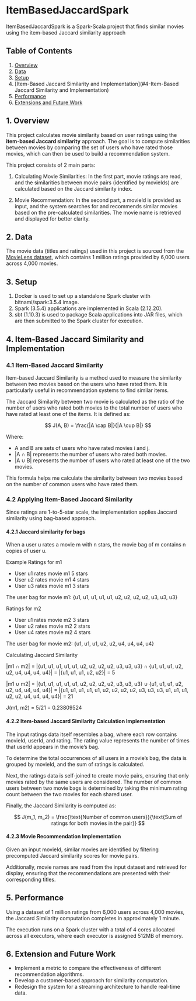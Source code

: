 # ItemBasedJaccardSpark
ItemBasedJaccardSpark is a Spark-Scala project that finds similar movies using the item-based Jaccard similarity approach

## Table of Contents
1. [Overview](#1-overview)
2. [Data](#2-data)
3. [Setup](#3-setup)
4. [Item-Based Jaccard Similarity and Implementation](#4-Item-Based Jaccard Similarity and Implementation)
5. [Performance](#5-performance)
6. [Extensions and Future Work](#6-extension)

## 1. Overview
This project calculates movie similarity based on user ratings using the **item-based Jaccard similarity** approach. The 
goal is to compute similarities between movies by comparing the set of users who have rated those movies, which can then
be used to build a recommendation system.

This project consists of 2 main parts:

1. Calculating Movie Similarities: In the first part, movie ratings are read, and the similarities between movie pairs 
(identified by movieIds) are calculated based on the Jaccard similarity index.

2. Movie Recommendation: In the second part, a movieId is provided as input, and the system searches for and recommends 
similar movies based on the pre-calculated similarities. The movie name is retrieved and displayed for better clarity.


## 2. Data
The movie data (titles and ratings) used in this project is sourced from the [MovieLens dataset](https://grouplens.org/datasets/movielens/), 
which contains 1 million ratings provided by 6,000 users across 4,000 movies.


## 3. Setup
1. Docker is used to set up a standalone Spark cluster with bitnami/spark:3.5.4 image.
2. Spark (3.5.4) applications are implemented in Scala (2.12.20).
3. sbt (1.10.3) is used to package Scala applications into JAR files, which are then submitted to the Spark cluster for execution.


## 4. Item-Based Jaccard Similarity and Implementation

### 4.1 Item-Based Jaccard Similarity
Item-based Jaccard Similarity is a method used to measure the similarity between two movies based on the users who have rated them.
It is particularly useful in recommendation systems to find similar items.

The Jaccard Similarity between two movie is calculated as the ratio of the number of users who rated both movies to the 
total number of users who have rated at least one of the items. It is defined as:

$$
J(A, B) = \frac{|A \cap B|}{|A \cup B|}
$$

Where:
- A and B are sets of users who have rated movies i and j.
- |A ∩ B| represents the number of users who rated both movies.
- |A ∪ B| represents the number of users who rated at least one of the two movies.

This formula helps me calculate the similarity between two movies based on the number of common users who have rated them.

### 4.2 Applying Item-Based Jaccard Similarity
Since ratings are 1-to-5-star scale, the implementation applies Jaccard similarity using bag-based approach.

#### 4.2.1 Jaccard similarity for bags
When a user u rates a movie m with n stars, the movie bag of m contains n copies of user u. 

Example
Ratings for m1
* User u1 rates movie m1 5 stars
* User u2 rates movie m1 4 stars
* User u3 rates movie m1 3 stars 

The user bag for movie m1:
{u1, u1, u1, u1, u1, u2, u2, u2, u2, u3, u3, u3}

Ratings for m2
* User u1 rates movie m2 3 stars
* User u2 rates movie m2 2 stars
* User u4 rates movie m2 4 stars

The user bag for movie m2:
{u1, u1, u1, u2, u2, u4, u4, u4, u4}

Calculating Jaccard Similarity

|m1 ∩ m2| = |{u1, u1, u1, u1, u1, u2, u2, u2, u2, u3, u3, u3} ∩ {u1, u1, u1, u2, u2, u4, u4, u4, u4}| 
= |{u1, u1, u1, u2, u2}| = 5

|m1 ∪ m2| = |{u1, u1, u1, u1, u1, u2, u2, u2, u2, u3, u3, u3} ∪ {u1, u1, u1, u2, u2, u4, u4, u4, u4}|
= |{u1, u1, u1, u1, u1, u2, u2, u2, u2, u3, u3, u3, u1, u1, u1, u2, u2, u4, u4, u4, u4}| = 21

J(m1, m2) = 5/21 = 0.23809524

#### 4.2.2 Item-based Jaccard Similarity Calculation Implementation

The input ratings data itself resembles a bag, where each row contains movieId, userId, and rating. The rating value 
represents the number of times that userId appears in the movie’s bag.

To determine the total occurrences of all users in a movie’s bag, the data is grouped by movieId, and the sum of ratings 
is calculated.

Next, the ratings data is self-joined to create movie pairs, ensuring that only movies rated by the same users are considered. 
The number of common users between two movie bags is determined by taking the minimum rating count between the two movies 
for each shared user.

Finally, the Jaccard Similarity is computed as:

$$
J(m_1, m_2) = \frac{\text{Number of common users}}{\text{Sum of ratings for both movies in the pair}}
$$

#### 4.2.3 Movie Recommendation Implementation

Given an input movieId, similar movies are identified by filtering precomputed Jaccard similarity scores for movie pairs.

Additionally, movie names are read from the input dataset and retrieved for display, ensuring that the recommendations 
are presented with their corresponding titles.

## 5. Performance
Using a dataset of 1 million ratings from 6,000 users across 4,000 movies, the Jaccard Similarity computation completes 
in approximately 1 minute.

The execution runs on a Spark cluster with a total of 4 cores allocated across all executors, where each executor is 
assigned 512MB of memory.

## 6. Extension and Future Work
* Implement a metric to compare the effectiveness of different recommendation algorithms.
* Develop a customer-based approach for similarity computation.
* Redesign the system for a streaming architecture to handle real-time data.